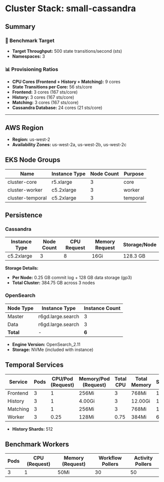 # Cluster Stack: small-cassandra

## Summary

### 🎯 Benchmark Target
- **Target Throughput:** 500 state transitions/second (sts)
- **Namespaces:** 3

### 📊 Provisioning Ratios
- **CPU Cores (Frontend + History + Matching):** 9 cores
- **State Transitions per Core:** 56 sts/core
- **Frontend:** 3 cores (167 sts/core)
- **History:** 3 cores (167 sts/core)
- **Matching:** 3 cores (167 sts/core)
- **Cassandra Database:** 24 cores (21 sts/core)

---

## AWS Region
- **Region:** us-west-2
- **Availability Zones:** us-west-2a, us-west-2b, us-west-2c

## EKS Node Groups
| Name | Instance Type | Node Count | Purpose |
|------|--------------|------------|---------|
| cluster-core | r5.xlarge | 3 | core |
| cluster-worker | c5.2xlarge | 3 | worker |
| cluster-temporal | c5.2xlarge | 3 | temporal |


## Persistence
### Cassandra
| Instance Type | Node Count | CPU Request | Memory Request | Storage/Node |
|--------------|------------|-------------|----------------|--------------|
| c5.2xlarge | 3 | 8 | 16Gi | 128.3 GB |

**Storage Details:**
- **Per Node:** 0.25 GB commit log + 128 GB data storage (gp3)
- **Total Cluster:** 384.75 GB across 3 nodes

### OpenSearch
| Node Type | Instance Type | Instance Count |
|-----------|---------------|----------------|
| Master | r6gd.large.search | 3 |
| Data | r6gd.large.search | 3 |
| **Total** | - | **6** |

- **Engine Version:** OpenSearch_2.11
- **Storage:** NVMe (included with instance)

## Temporal Services

| Service   | Pods | CPU/Pod (Request) | Memory/Pod (Request) | Total CPU | Total Memory | STS/Core |
|-----------|------|-------------------|----------------------|-----------|--------------|----------|
| Frontend  | 3    | 1               | 256Mi                | 3       | 768Mi     | 167    |
| History   | 3    | 1               | 4.00Gi                | 3       | 12.00Gi     | 167    |
| Matching  | 3    | 1               | 256Mi                | 3       | 768Mi     | 167    |
| Worker    | 3    | 0.25               | 128Mi                | 0.75       | 384Mi     | 667    |

- **History Shards:** 512

## Benchmark Workers

| Pods | CPU (Request) | Memory (Request) | Workflow Pollers | Activity Pollers |
|------|---------------|------------------|------------------|------------------|
| 3 | 1 | 50Mi | 30 | 50 |

